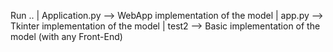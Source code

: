 Run  ..
|   Application.py  --> WebApp implementation of the model
|  app.py  --> Tkinter implementation of the model 
|  test2 --> Basic implementation of the model (with any Front-End) 
